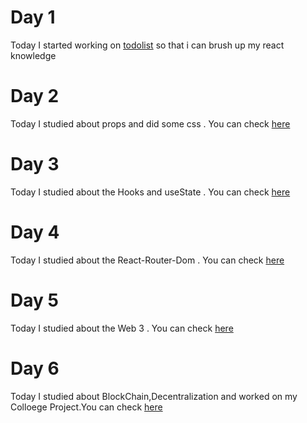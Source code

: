 # Day 1
Today I started working on [todolist](https://github.com/RounakRajSingh620/ToDo-lists) so that i can brush up my react knowledge

# Day 2
Today I studied about props and did some css . You can check [here](https://github.com/RounakRajSingh620/ToDo-lists/commit/a3872844ca2da87cc90f1114420f3383d12ed967) 

# Day 3
Today I studied about the Hooks and useState . You can check [here](https://github.com/RounakRajSingh620/ToDo-lists/commit/0efee9503c85ccb22c02f9d4cce4148758d8bfd8)

# Day 4
Today I studied about the React-Router-Dom . You can check [here](https://github.com/RounakRajSingh620/ToDo-lists/commit/2cf0028c30b3588d90ecdc85cc573185f3e7bae7)

# Day 5
Today I studied about the Web 3 . You can check [here](https://learnweb3.io/)

# Day 6
Today I studied about BlockChain,Decentralization and worked on my Colloege Project.You can check [here](https://github.com/RounakRajSingh620/College-Hostel-Booking-/commit/cc8e04e2a53ad37c3d984b35e46e6eee0cb115c4)
